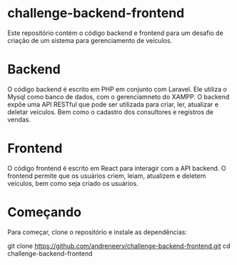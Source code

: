 # challenge-backend-frontend

Este repositório contém o código backend e frontend para um desafio de criação de um sistema para gerenciamento de veículos.

# Backend
O código backend é escrito em PHP em conjunto com Laravel. Ele utiliza o Mysql como banco de dados, com o gerenciamneto do XAMPP. O backend expõe uma API RESTful que pode ser utilizada para criar, ler, atualizar e deletar veículos. Bem como o cadastro dos consultores e registros de vendas.

# Frontend
O código frontend é escrito em React para interagir com a API backend. O frontend permite que os usuários criem, leiam, atualizem e deletem veículos, bem como seja criado os usuários.

# Começando
Para começar, clone o repositório e instale as dependências:

git clone https://github.com/andreneery/challenge-backend-frontend.git
cd challenge-backend-frontend
